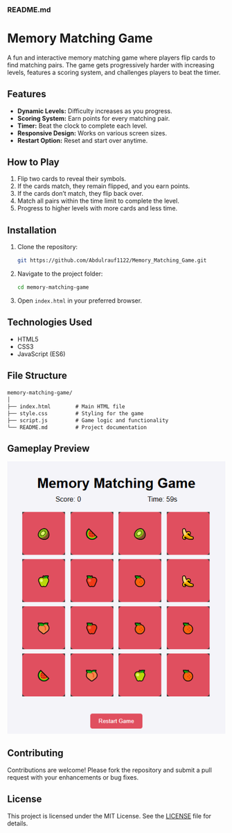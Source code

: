 ### README.md

# Memory Matching Game

A fun and interactive memory matching game where players flip cards to find matching pairs. The game gets progressively harder with increasing levels, features a scoring system, and challenges players to beat the timer.

## Features

- **Dynamic Levels:** Difficulty increases as you progress.
- **Scoring System:** Earn points for every matching pair.
- **Timer:** Beat the clock to complete each level.
- **Responsive Design:** Works on various screen sizes.
- **Restart Option:** Reset and start over anytime.

## How to Play

1. Flip two cards to reveal their symbols.
2. If the cards match, they remain flipped, and you earn points.
3. If the cards don’t match, they flip back over.
4. Match all pairs within the time limit to complete the level.
5. Progress to higher levels with more cards and less time.

## Installation

1. Clone the repository:
   ```bash
   git https://github.com/Abdulrauf1122/Memory_Matching_Game.git
   ```
2. Navigate to the project folder:
   ```bash
   cd memory-matching-game
   ```
3. Open `index.html` in your preferred browser.

## Technologies Used

- HTML5
- CSS3
- JavaScript (ES6)

## File Structure

```
memory-matching-game/
│
├── index.html        # Main HTML file
├── style.css         # Styling for the game
├── script.js         # Game logic and functionality
└── README.md         # Project documentation
```

## Gameplay Preview

![Memory Matching Game Screenshot](Screenshot.png)

## Contributing

Contributions are welcome! Please fork the repository and submit a pull request with your enhancements or bug fixes.

## License

This project is licensed under the MIT License. See the [LICENSE](LICENSE) file for details.
```
